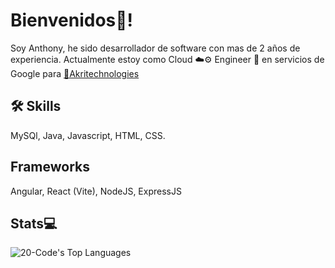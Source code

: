 # Bienvenidos👋!

Soy Anthony, he sido desarrollador de software con mas de 2 años de experiencia.
Actualmente estoy como Cloud ☁️⚙️ Engineer 🚀 en servicios de Google para [🏢Akritechnologies](https://akri-tech.com/)

## 🛠 Skills
MySQl, Java, Javascript, HTML, CSS.

## Frameworks
Angular, React (Vite), NodeJS, ExpressJS

## Stats💻
![20-Code's Top Languages](https://github-readme-stats.vercel.app/api/top-langs/?username=20-Code&theme=vue-dark&show_icons=true&hide_border=true&layout=compact)
